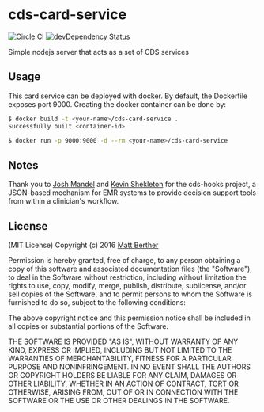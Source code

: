 # cds-card-service

[![Circle CI](https://circleci.com/gh/cds-hooks/cds-card-service.svg?style=shield)](https://circleci.com/gh/cds-hooks/cds-card-service)
[![devDependency Status](https://david-dm.org/cds-hooks/cds-card-service.svg)](https://david-dm.org/cds-hooks/cds-card-service#info=devDependencies)

Simple nodejs server that acts as a set of CDS services

## Usage
This card service can be deployed with docker. By default, the Dockerfile exposes port 9000. Creating the docker container can be done by:

```bash
$ docker build -t <your-name>/cds-card-service .
Successfully built <container-id>

$ docker run -p 9000:9000 -d --rm <your-name>/cds-card-service
```

## Notes
Thank you to [Josh Mandel](https://github.com/jmandel) and [Kevin Shekleton](https://github.com/kpshek) for the cds-hooks project, a JSON-based mechanism for EMR systems to provide decision support tools from within a clinician's workflow.

## License

(MIT License)
Copyright (c) 2016 [Matt Berther](https://matt.berther.io)

Permission is hereby granted, free of charge, to any person obtaining a copy of this software and associated documentation files (the "Software"), to deal in the Software without restriction, including without limitation the rights to use, copy, modify, merge, publish, distribute, sublicense, and/or sell copies of the Software, and to permit persons to whom the Software is furnished to do so, subject to the following conditions:

The above copyright notice and this permission notice shall be included in all copies or substantial portions of the Software.

THE SOFTWARE IS PROVIDED "AS IS", WITHOUT WARRANTY OF ANY KIND, EXPRESS OR IMPLIED, INCLUDING BUT NOT LIMITED TO THE WARRANTIES OF MERCHANTABILITY, FITNESS FOR A PARTICULAR PURPOSE AND NONINFRINGEMENT. IN NO EVENT SHALL THE AUTHORS OR COPYRIGHT HOLDERS BE LIABLE FOR ANY CLAIM, DAMAGES OR OTHER LIABILITY, WHETHER IN AN ACTION OF CONTRACT, TORT OR OTHERWISE, ARISING FROM, OUT OF OR IN CONNECTION WITH THE SOFTWARE OR THE USE OR OTHER DEALINGS IN THE SOFTWARE.
